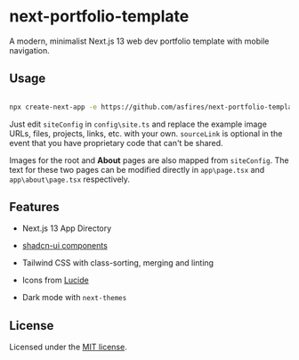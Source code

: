 # next-portfolio-template

A modern, minimalist Next.js 13 web dev portfolio template with mobile navigation.

## Usage

```bash

npx create-next-app -e https://github.com/asfires/next-portfolio-template

```

Just edit `siteConfig` in `config\site.ts` and replace the example image URLs, files, projects, links, etc. with your own. `sourceLink` is optional in the event that you have proprietary code that can't be shared.

Images for the root and **About** pages are also mapped from `siteConfig`. The text for these two pages can be modified directly in `app\page.tsx` and `app\about\page.tsx` respectively.

## Features

- Next.js 13 App Directory

- [shadcn-ui components](https://ui.shadcn.com/)

- Tailwind CSS with class-sorting, merging and linting

- Icons from [Lucide](https://lucide.dev)

- Dark mode with `next-themes`

## License

Licensed under the [MIT license](https://github.com/shadcn/ui/blob/main/LICENSE.md).
